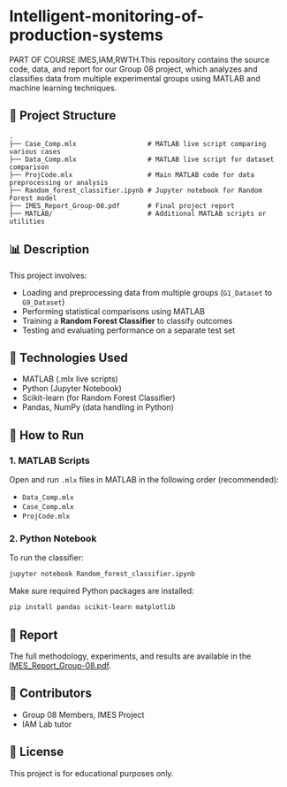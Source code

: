 # Intelligent-monitoring-of-production-systems
PART OF COURSE IMES,IAM,RWTH.This repository contains the source code, data, and report for our Group 08 project, which analyzes and classifies data from multiple experimental groups using MATLAB and machine learning techniques.

## 📁 Project Structure

```
.
├── Case_Comp.mlx                  # MATLAB live script comparing various cases
├── Data_Comp.mlx                  # MATLAB live script for dataset comparison
├── ProjCode.mlx                   # Main MATLAB code for data preprocessing or analysis
├── Random_forest_classifier.ipynb # Jupyter notebook for Random Forest model
├── IMES_Report_Group-08.pdf       # Final project report
├── MATLAB/                        # Additional MATLAB scripts or utilities
```

## 📊 Description

This project involves:
- Loading and preprocessing data from multiple groups (`G1_Dataset` to `G9_Dataset`)
- Performing statistical comparisons using MATLAB
- Training a **Random Forest Classifier** to classify outcomes
- Testing and evaluating performance on a separate test set

## 🧪 Technologies Used

- MATLAB (.mlx live scripts)
- Python (Jupyter Notebook)
- Scikit-learn (for Random Forest Classifier)
- Pandas, NumPy (data handling in Python)

## 🚀 How to Run

### 1. MATLAB Scripts
Open and run `.mlx` files in MATLAB in the following order (recommended):
- `Data_Comp.mlx`
- `Case_Comp.mlx`
- `ProjCode.mlx`

### 2. Python Notebook
To run the classifier:
```bash
jupyter notebook Random_forest_classifier.ipynb
```

Make sure required Python packages are installed:
```bash
pip install pandas scikit-learn matplotlib
```

## 📄 Report

The full methodology, experiments, and results are available in the [IMES_Report_Group-08.pdf](./IMES_Report_Group-08.pdf).

## 🤝 Contributors

- Group 08 Members, IMES Project
- IAM Lab tutor

## 📃 License

This project is for educational purposes only.
